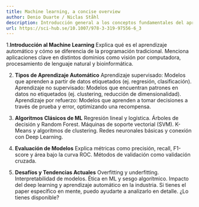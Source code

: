 ```yaml
---
title: Machine learning, a concise overview
author: Denio Duarte / Niclas Ståhl
description: Introducción general a los conceptos fundamentales del aprendizaje automático 
url: https://sci-hub.se/10.1007/978-3-319-97556-6_3
---
```


1.**Introducción al Machine Learning**
Explica qué es el aprendizaje automático y cómo se diferencia de la programación tradicional.
Menciona aplicaciones clave en distintos dominios como visión por computadora, procesamiento de lenguaje natural y bioinformática.

2. **Tipos de Aprendizaje Automático**
Aprendizaje supervisado: Modelos que aprenden a partir de datos etiquetados (ej. regresión, clasificación).
Aprendizaje no supervisado: Modelos que encuentran patrones en datos no etiquetados (ej. clustering, reducción de dimensionalidad).
Aprendizaje por refuerzo: Modelos que aprenden a tomar decisiones a través de prueba y error, optimizando una recompensa.

3. **Algoritmos Clásicos de ML**
Regresión lineal y logística.
Árboles de decisión y Random Forest.
Máquinas de soporte vectorial (SVM).
K-Means y algoritmos de clustering.
Redes neuronales básicas y conexión con Deep Learning.

4. **Evaluación de Modelos**
Explica métricas como precisión, recall, F1-score y área bajo la curva ROC.
Métodos de validación como validación cruzada.

5. **Desafíos y Tendencias Actuales**
Overfitting y underfitting.
Interpretabilidad de modelos.
Ética en ML y sesgo algorítmico.
Impacto del deep learning y aprendizaje automático en la industria.
Si tienes el paper específico en mente, puedo ayudarte a analizarlo en detalle. ¿Lo tienes disponible?









